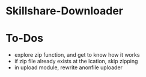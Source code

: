 # Skillshare-Downloader
 
# To-Dos
- explore zip function, and get to know how it works
- if zip file already exists at the lcation, skip zipping
- in upload module, rewrite anonfile uploader